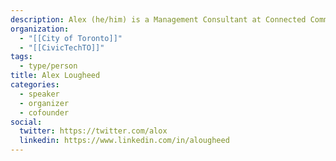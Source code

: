 ```yaml
---
description: Alex (he/him) is a Management Consultant at Connected Community team. He is a technology and digital government advisor. Prior to joining the City, he worked for the Ontario government where he helped found their digital government and digital innovation unit initiatives.
organization:
  - "[[City of Toronto]]"
  - "[[CivicTechTO]]"
tags:
  - type/person
title: Alex Lougheed
categories:
  - speaker
  - organizer
  - cofounder
social:
  twitter: https://twitter.com/alox
  linkedin: https://www.linkedin.com/in/alougheed
---
```

